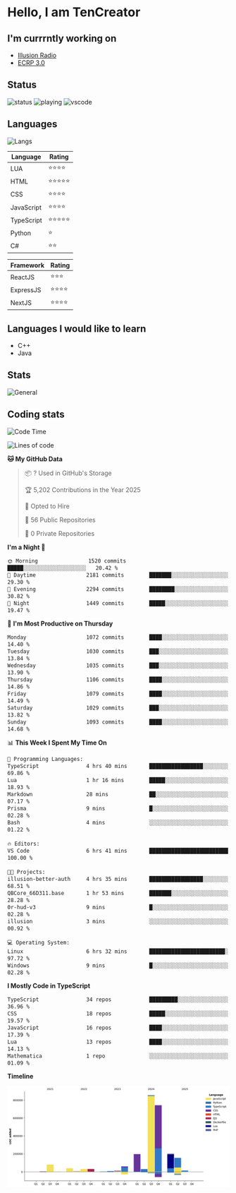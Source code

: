 # Hello, I am TenCreator

## I'm currrntly working on
- [Illusion Radio](https://illusionradio.co.uk/)
- [ECRP 3.0](http://github.com/Emerald-Coast-Roleplay/)

## Status
![status](https://api.statusbadges.me/badge/status/518334475038359555?simple=true&style=for-the-badge)
![playing](https://api.statusbadges.me/badge/playing/518334475038359555?style=for-the-badge)
![vscode](https://api.statusbadges.me/badge/vscode/518334475038359555?style=for-the-badge)

## Languages
![Langs](https://github-readme-stats.vercel.app/api/top-langs/?username=tencreator&layout=compact&theme=radical)


|Language|Rating|
|--------|------|
|LUA|⭐️⭐️⭐️⭐️|
|HTML|⭐️⭐️⭐️⭐️⭐️|
|CSS|⭐️⭐️⭐️⭐️|
|JavaScript|⭐️⭐️⭐️⭐️|
|TypeScript|⭐️⭐️⭐️⭐️⭐️|
|Python|⭐️|
|C#|⭐️⭐️ |

|Framework|Rating|
|--------|------|
|ReactJS|⭐️⭐️⭐|
|ExpressJS|⭐️⭐️⭐️⭐️|
|NextJS|⭐️⭐️⭐⭐️|

## Languages I would like to learn
- C++
- Java

## Stats
![General](https://github-readme-stats.vercel.app/api?username=tencreator&show_icons=true&theme=radical)

## Coding stats

<!--START_SECTION:waka-->
![Code Time](http://img.shields.io/badge/Code%20Time-678%20hrs%203%20mins-blue)

![Lines of code](https://img.shields.io/badge/From%20Hello%20World%20I%27ve%20Written-2.5%20million%20lines%20of%20code-blue)

**🐱 My GitHub Data** 

> 📦 ? Used in GitHub's Storage 
 > 
> 🏆 5,202 Contributions in the Year 2025
 > 
> 💼 Opted to Hire
 > 
> 📜 56 Public Repositories 
 > 
> 🔑 0 Private Repositories 
 > 
**I'm a Night 🦉** 

```text
🌞 Morning                1520 commits        █████░░░░░░░░░░░░░░░░░░░░   20.42 % 
🌆 Daytime                2181 commits        ███████░░░░░░░░░░░░░░░░░░   29.30 % 
🌃 Evening                2294 commits        ████████░░░░░░░░░░░░░░░░░   30.82 % 
🌙 Night                  1449 commits        █████░░░░░░░░░░░░░░░░░░░░   19.47 % 
```
📅 **I'm Most Productive on Thursday** 

```text
Monday                   1072 commits        ████░░░░░░░░░░░░░░░░░░░░░   14.40 % 
Tuesday                  1030 commits        ███░░░░░░░░░░░░░░░░░░░░░░   13.84 % 
Wednesday                1035 commits        ███░░░░░░░░░░░░░░░░░░░░░░   13.90 % 
Thursday                 1106 commits        ████░░░░░░░░░░░░░░░░░░░░░   14.86 % 
Friday                   1079 commits        ████░░░░░░░░░░░░░░░░░░░░░   14.49 % 
Saturday                 1029 commits        ███░░░░░░░░░░░░░░░░░░░░░░   13.82 % 
Sunday                   1093 commits        ████░░░░░░░░░░░░░░░░░░░░░   14.68 % 
```


📊 **This Week I Spent My Time On** 

```text
💬 Programming Languages: 
TypeScript               4 hrs 40 mins       █████████████████░░░░░░░░   69.86 % 
Lua                      1 hr 16 mins        █████░░░░░░░░░░░░░░░░░░░░   18.93 % 
Markdown                 28 mins             ██░░░░░░░░░░░░░░░░░░░░░░░   07.17 % 
Prisma                   9 mins              █░░░░░░░░░░░░░░░░░░░░░░░░   02.28 % 
Bash                     4 mins              ░░░░░░░░░░░░░░░░░░░░░░░░░   01.22 % 

🔥 Editors: 
VS Code                  6 hrs 41 mins       █████████████████████████   100.00 % 

🐱‍💻 Projects: 
illusion-better-auth     4 hrs 35 mins       █████████████████░░░░░░░░   68.51 % 
QBCore_66D311.base       1 hr 53 mins        ███████░░░░░░░░░░░░░░░░░░   28.28 % 
0r-hud-v3                9 mins              █░░░░░░░░░░░░░░░░░░░░░░░░   02.28 % 
illusion                 3 mins              ░░░░░░░░░░░░░░░░░░░░░░░░░   00.92 % 

💻 Operating System: 
Linux                    6 hrs 32 mins       ████████████████████████░   97.72 % 
Windows                  9 mins              █░░░░░░░░░░░░░░░░░░░░░░░░   02.28 % 
```

**I Mostly Code in TypeScript** 

```text
TypeScript               34 repos            █████████░░░░░░░░░░░░░░░░   36.96 % 
CSS                      18 repos            █████░░░░░░░░░░░░░░░░░░░░   19.57 % 
JavaScript               16 repos            ████░░░░░░░░░░░░░░░░░░░░░   17.39 % 
Lua                      13 repos            ████░░░░░░░░░░░░░░░░░░░░░   14.13 % 
Mathematica              1 repo              ░░░░░░░░░░░░░░░░░░░░░░░░░   01.09 % 
```



**Timeline**

![Lines of Code chart](https://raw.githubusercontent.com/tencreator/tencreator/main/assets/bar_graph.png)


<!--END_SECTION:waka-->
